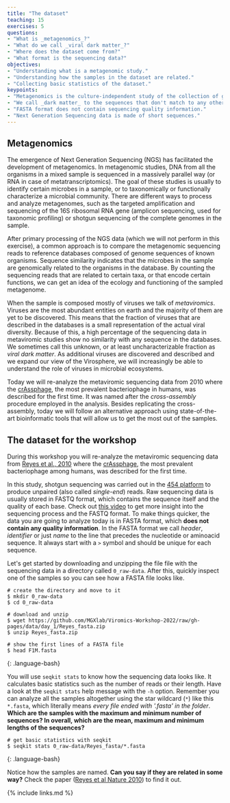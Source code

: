 ```yaml
---
title: "The dataset"
teaching: 15
exercises: 5
questions:
- "What is _metagenomics_?"
- "What do we call _viral dark matter_?"
- "Where does the dataset come from?"
- "What format is the sequencing data?"
objectives:
- "Understanding what is a metagenomic study."
- "Understanding how the samples in the dataset are related."
- "Collecting basic statistics of the dataset."
keypoints:
- "Metagenomics is the culture-independent study of the collection of genomes from different microorganisms present in a complex sample."
- "We call _dark matter_ to the sequences that don't match to any other known sequence in the databases."
- "FASTA format does not contain sequencing quality information."
- "Next Generation Sequencing data is made of short sequences."
---
```


## Metagenomics

The emergence of Next Generation Sequencing (NGS) has facilitated the development of metagenomics. In metagenomic studies, DNA from all the organisms in a mixed sample is sequenced in a massively parallel way (or RNA in case of metatranscriptomics). The goal of these studies is usually to identify certain microbes in a sample, or to taxonomically or functionally characterize a microbial community. There are different ways to process and analyze metagenomes, such as the targeted amplification and sequencing of the 16S ribosomal RNA gene (amplicon sequencing, used for taxonomic profiling) or shotgun sequencing of the complete genomes in the sample.

After primary processing of the NGS data (which we will not perform in this exercise), a common approach is to compare the metagenomic sequencing reads to reference databases composed of genome sequences of known organisms. Sequence similarity indicates that the microbes in the sample are genomically related to the organisms in the database. By counting the sequencing reads that are related to certain taxa, or that encode certain functions, we can get an idea of the ecology and functioning of the sampled metagenome.

When the sample is composed mostly of viruses we talk of *metaviromics*. Viruses are the most abundant entities on earth and the majority of them are yet to be discovered. This means that the fraction of viruses that are described in the databases is a small representation of the actual viral diversity. Because of this, a high percentage of the sequencing data in metaviromic studies show no similarity with any sequence in the databases. We sometimes call this unknown, or at least uncharacterizable fraction as *viral dark matter*. As additional viruses are discovered and described and we expand our view of the Virosphere, we will increasingly be able to understand the role of viruses in microbial ecosystems.

Today we will re-analyze the metaviromic sequencing data from 2010 where the [crAssphage](https://en.wikipedia.org/wiki/crAssphage), the most prevalent bacteriophage in humans, was described for the first time. It was named after the _cross-assembly_ procedure employed in the analysis. Besides replicating the cross-assembly, today we will follow an alternative approach using state-of-the-art bioinformatic tools that will allow us to get the most out of the samples.

## The dataset for the workshop

During this workshop you will re-analyze the metaviromic sequencing data from [Reyes et al., 2010](https://www.ncbi.nlm.nih.gov/pmc/articles/PMC2919852/) where the [crAssphage](https://en.wikipedia.org/wiki/crAssphage), the most prevalent bacteriophage among humans, was described for the first time.

In this study, shotgun sequencing was carried out in the [454 platform](https://en.wikipedia.org/wiki/454_Life_Sciences) to produce unpaired (also called _single-end_) reads. Raw sequencing data is usually stored in FASTQ format, which contains the sequence itself and the quality of each base. Check out [this video](https://www.youtube.com/watch?v=sdxVDy0lSAE) to get more insight into the sequencing process and the FASTQ format. To make things quicker, the data you are going to analyze today is in FASTA format, which **does not contain any quality information**. In the FASTA format we call _header_, _identifier_ or just _name_ to the line that precedes the nucleotide or aminoacid sequence. It always start with a `>` symbol and should be unique for each sequence.

Let's get started by downloading and unzipping the file file with the sequencing data in a directory called `0_raw-data`. After this, quickly inspect one of the samples so you can see how a FASTA file looks like.

~~~
# create the directory and move to it
$ mkdir 0_raw-data
$ cd 0_raw-data

# download and unzip
$ wget https://github.com/MGXlab/Viromics-Workshop-2022/raw/gh-pages/data/day_1/Reyes_fasta.zip
$ unzip Reyes_fasta.zip

# show the first lines of a FASTA file
$ head F1M.fasta
~~~
{: .language-bash}

You will use `seqkit stats` to know how the sequencing data looks like. It calculates basic statistics such as the number of reads or their length. Have a look at the `seqkit stats` help message with the `-h` option. Remember you can analyze all the samples altogether using the star wildcard (`*`) like this `*.fasta`, which literally means _every file ended with '.fasta' in the folder_. **Which are the samples with the maximum and minimum number of sequences? In overall, which are the mean, maximum and minimum lengths of the sequences?**

~~~
# get basic statistics with seqkit
$ seqkit stats 0_raw-data/Reyes_fasta/*.fasta
~~~
{: .language-bash}

Notice how the samples are named. **Can you say if they are related in some way?** Check the paper ([Reyes et al Nature 2010](https://www.ncbi.nlm.nih.gov/pmc/articles/PMC2919852/)) to find it out.


{% include links.md %}
